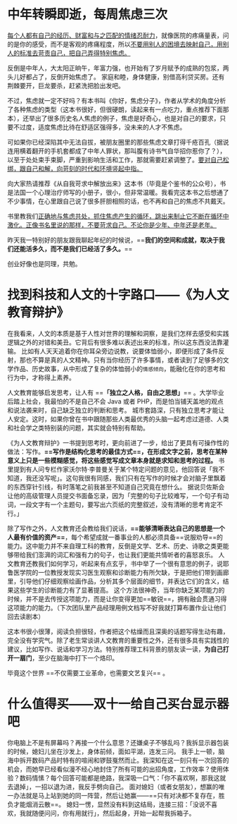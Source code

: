 [time]:<20171211>

# 中年转瞬即逝，每周焦虑三次

<u>每个人都有自己的经历、财富和与之匹配的情绪忍耐力</u>，就像医院的疼痛量表，问的是你的感受，而不是客观的疼痛程度，所以<u>不要用别人的困境去映射自己，用别人的标准去苛责自己，把自己弄得特别焦虑。</u>

反倒是中年人，大太阳正晌午，年富力强，也开始有了岁月赋予的成熟的包浆，两头儿好都占了，反倒开始焦虑了。
家庭和睦，身体健康，别借高利贷买房。还有荆棘要开，巨龙要杀，赶紧洗把脸出发吧。

不过，焦虑就一定不好吗？有本书叫《你好，焦虑分子》，作者从学术的角度分析了各种焦虑的类型（这本书很好，但很硬朗，读起来有一点吃力，重点推荐下面那本），还举出了很多历史名人焦虑的例子，焦虑是好奇心，也是对自己的要求，只要不过度，适度焦虑比待在舒适区强得多，没未来的人才不焦虑。

可如果你已经深陷其中无法自拔，被朋友圈里的那些焦虑文章打得千疮百孔（据说连用横着翻开的手机套都成了中年人罪状，那叫腹有诗书气自华招你惹你了？），以至于处处束手束脚，严重到影响生活和工作，那就需要赶紧调整了。<u>要对自己松绑，跟自己和解，向苛刻的时代和环境竖起中指。</u>

向大家热请推荐《从自我苛求中解放出来》这本书（毕竟是个鉴书的公众号），书是法国一个心理治疗师写的小册子，很小，但非常温暖。我看完这本书之后想通了不少事情，在心里跟自己说了很多肝胆相照的话，也不再和自己的焦虑不共戴天。

书里教我们<u>正确地与焦虑共处，抓住焦虑产生的循环，跳出来制止它不断在循环中激化。正像书名里说的那样，不要苛求自己。不论你是少年、中年还是老年。</u>

昨天我一特别好的朋友跟我聊起年纪的时候说，==**我们的空间和成就，取决于我们还能活多久，而不是我们已经活了多久。**==

创业好像也是同理，共勉。

# 找到科技和人文的十字路口——《为人文教育辩护》

在我看来，人文的本质是基于人性对世界的理解和洞察，是我们怎样去感受和实践逻辑之外的对错和美丑。它背后有很多难以表述出来的标准，所以这东西没法靠灌输。
比如有人天天追着你在你耳朵旁边说教，说要体恤弱小，即便形成了条件反射，那也不算是真的人文精神。只有当你经历了许多事情，或者读到了足够多的文学作品、历史故事，从中形成了复杂的体恤弱小的`情感倾向`，能融化在你的思考和行为中，才称得上素养。

人文教育能够启发思考，让人有 ==**「独立之人格，自由之思想」**== 。大学毕业后踏上社会，我最怕的不是自己不会 Java 或者 PHP，而是怕当铺天盖地的观点和说法袭来时，自己缺乏独立的判断和思考。
城市套路深，只有独立思考才能让人安定。这时，如果你曾在书中跟随那些人类最优秀的头脑一起考虑过道德、人类和社会学之类特别装的问题，其实就会特别有帮助。

《为人文教育辩护》一书提到思考时，更向前进了一步，给出了更具有可操作性的做法：写作。**==写作是结构化思考的最佳方式==，在形成文字之前，思考在某种意义上只是一些模糊感觉，将这些感觉写成文章本身就是求知和思考的过程。**
书里提到有人问专栏作家沃尔特·李普曼关于某个特定问题的意见，他回答说「我不知道，我还没写呢」。这句我很有同感，我们只有在写作的时候才会对脑子里飘着的东西穿针引线，有时落笔之前我甚至不知道自己究竟在想什么。
据说贝佐斯会让他的高级管理人员提交书面备忘录，因为「完整的句子比较难写，一个句子有动词，一段文字有一个主题句，要写出六页纸的完整叙述，没有清晰的思考肯定不行。」

除了写作之外，人文教育还会教给我们说话，**==能够清晰表达自己的思想是一个人最有价值的资产==**，每个希望成就一番事业的人都必须具备==说服劝导==的能力。这中能力并不来自理工科的教育，反倒是文学、艺术、历史、诗歌之类更能够带给我们澎湃的词汇和强有力的句子，也让我们更能共情听者的喜怒哀乐。
人文教育还教我们如何学习，听起来有点玄乎，书中举了一个很有意思的例子，说耶鲁医学院的一位教授发现实习医生观察和诊断能力有所欠缺，于是把他们带到画廊里，引导他们仔细观察绘画作品，分析其多个层面的细节，并表达它们的含义，结果这些学生的诊断能力有了显著提高。
这个方法很神奇，当年你缺乏某项能力的时候，并不是去传授这项能力，而是让你变得更加==敏锐==，拥有融会贯通习得这项能力的能力。（下次团队里产品经理用例文档写不好我就打算布置作业让他们回去读剧本）

这本书很小很薄，阅读负担很轻，作者把这个枯燥而且深奥的话题写得生动有趣，完全没有学究气。除了老生常谈讲人文教育的重要性之外，还有很多具有实践性的建议，比如写作、说话和学习方法。特别推荐理工科背景的朋友读一读，**为自己打开一扇门**，至少在脑海中打下一个烙印。

毕竟这个世界 ==不仅需要工业革命，也需要文艺复兴== 。

# 什么值得买——双十一给自己买台显示器吧

你电脑上不是有屏幕吗？再接一个什么意思？还嫌桌子不够乱吗？我拆显示器包装的时候，媳妇儿坐在沙发上，身体前倾，面如平湖，连发三问。
我手上一顿，脑海中拆开数码产品时特有的喧闹和锣鼓戛然而止。我深知在这一刻只有一次回答的机会，而她早已经看似漫不经心地封住了所有可能的出招角度，工作效率？使用体验？数码情愫？每个回答可能都是绝路，我深吸一口气：「你不喜欢啊，那我这就去退掉」，一招以退为进，我反手劈向自己。
面对媳妇（或者女朋友），想赢的唯一办法就是马上站到她的同一阵营，然后让她赢——==只有对决都不复存在，胜负才能烟消云散==。
媳妇一愣，显然没有料到这结局，连接三招：「没说不喜欢，我就随便问问，你有用就行」，然后起身，开始一起帮我拆箱子。

